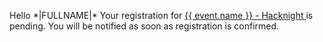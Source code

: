 <p>Hello *|FULLNAME|*
	Your registration for <a href="{{ event.url_for(_external=True)}}" target="_blank" data-mce-href="{{ event.url_for(_external=True)}}">{{ event.name }} - Hacknight </a> is pending. You will be notified as soon as registration is confirmed. 
</p>
